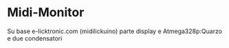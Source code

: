 # Midi-Monitor
Su base e-licktronic.com (midilickuino) parte display
e Atmega328p:Quarzo e due condensatori
